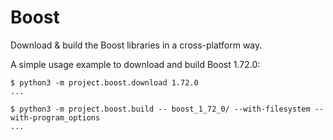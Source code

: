 Boost
=====

Download & build the Boost libraries in a cross-platform way.

A simple usage example to download and build Boost 1.72.0:

    $ python3 -m project.boost.download 1.72.0
    ...

    $ python3 -m project.boost.build -- boost_1_72_0/ --with-filesystem --with-program_options
    ...
